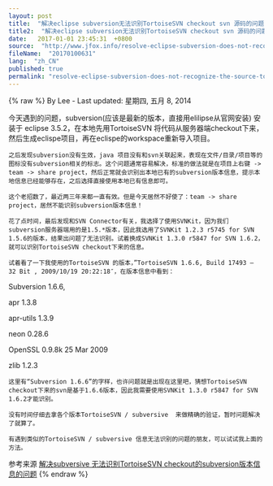 ```yaml
---
layout: post
title:  "解决eclipse subversion无法识别TortoiseSVN checkout svn 源码的问题"
title2:  "解决eclipse subversion无法识别TortoiseSVN checkout svn 源码的问题"
date:   2017-01-01 23:45:31  +0800
source:  "http://www.jfox.info/resolve-eclipse-subversion-does-not-recognize-the-source-tortoisesvn-checkout-from-svn.html"
fileName:  "20170100631"
lang:  "zh_CN"
published: true
permalink: "resolve-eclipse-subversion-does-not-recognize-the-source-tortoisesvn-checkout-from-svn.html"
---
```

{% raw %}
By Lee - Last updated: 星期四, 五月 8, 2014

今天遇到的问题，subversion(应该是最新的版本，直接用elilipse从官网安装)  安装于 eclipse 3.5.2，在本地先用TortoiseSVN 将代码从服务器端checkout下来，然后生成eclispe项目，再在eclispe的workspace重新导入项目。

    之后发现subversion没有生效，java 项目没有和svn关联起来，表现在文件/目录/项目等的图标没有subversion相关的标志。这个问题通常容易解决，标准的做法就是在项目上右键 -> team -> share project，然后正常就会识别出本地已有的subversion版本信息，提示本地信息已经能够存在，之后选择直接使用本地已有信息即可。

    这个老招数了，最近两三年来都一直有效。但是今天居然不好使了：team -> share project，居然不能识别subversion版本信息！

    花了点时间，最后发现和SVN Connector有关，我选择了使用SVNKit，因为我们subversion服务器端用的是1.5.*版本，因此我选用了SVNKit 1.2.3 r5745 for SVN 1.5.6的版本，结果出问题了无法识别。试着换成SVNKit 1.3.0 r5847 for SVN 1.6.2，就可以识别TortoiseSVN checkout下来的信息。

    试着看了一下我使用的TortoiseSVN 的版本，”TortoiseSVN 1.6.6, Build 17493 – 32 Bit , 2009/10/19 20:22:18″，在版本信息中看到：

Subversion 1.6.6, 

apr 1.3.8

apr-utils 1.3.9

neon 0.28.6

OpenSSL 0.9.8k 25 Mar 2009

zlib 1.2.3

    这里有“Subversion 1.6.6”的字样，也许问题就是出现在这里吧，猜想TortoiseSVN checkout下来的svn是基于1.6.6版本，因此我需要使用SVNKit 1.3.0 r5847 for SVN 1.6.2才能识别。

    没有时间仔细去拿各个版本TortoiseSVN / subversive  来做精确的验证，暂时问题解决了就算了。

    有遇到类似的TortoiseSVN / subversive 信息无法识别的问题的朋友，可以试试我上面的方法。

参考来源 [解决subversive 无法识别TortoiseSVN checkout的subversion版本信息的问题](http://www.jfox.info/go.php?url=http://www.jfox.info/url.php?url=http%3A%2F%2Fwww.blogjava.net%2Faoxj%2Farchive%2F2010%2F06%2F12%2F323461.html)
{% endraw %}
